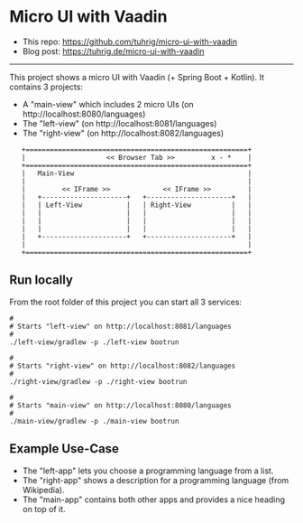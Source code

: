 Micro UI with Vaadin
====================

- This repo: https://github.com/tuhrig/micro-ui-with-vaadin
- Blog post: https://tuhrig.de/micro-ui-with-vaadin

---

This project shows a micro UI with Vaadin (+ Spring Boot + Kotlin).
It contains 3 projects:

- A "main-view" which includes 2 micro UIs (on http://localhost:8080/languages)
- The "left-view" (on http://localhost:8081/languages)
- The "right-view" (on http://localhost:8082/languages)

```
   +=======================================================+
   |                    << Browser Tab >>         x - *    |
   +=======================================================+
   |   Main-View                                           |
   |                                                       |
   |         << IFrame >>             << IFrame >>         |
   |   +---------------------+   +---------------------+   |
   |   | Left-View           |   | Right-View          |   |
   |   |                     |   |                     |   |
   |   |                     |   |                     |   |
   |   |                     |   |                     |   |  
   |   +---------------------+   +---------------------+   |
   |                                                       |
   +=======================================================+
```

## Run locally

From the root folder of this project you can start all 3 services:

    #
    # Starts "left-view" on http://localhost:8081/languages
    #
    ./left-view/gradlew -p ./left-view bootrun

    #
    # Starts "right-view" on http://localhost:8082/languages
    #
    ./right-view/gradlew -p ./right-view bootrun

    #
    # Starts "main-view" on http://localhost:8080/languages
    #    
    ./main-view/gradlew -p ./main-view bootrun

## Example Use-Case

- The "left-app" lets you choose a programming language from a list.
- The "right-app" shows a description for a programming language (from Wikipedia).
- The "main-app" contains both other apps and provides a nice heading on top of it.
